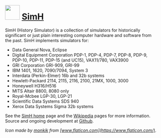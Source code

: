 # <img src="https://cdn.jsdelivr.net/gh/pgalbraith/chocolatey-packages@f4a7c156ac8a937b84a77a9a68b3680127959d31/icons/simh.png" width="48" height="48"/> [SimH](https://chocolatey.org/packages/simh)

SimH (History Simulator) is a collection of simulators for historically significant or just plain interesting computer hardware and software from the past.  SimH implements simulators for:

* Data General Nova, Eclipse
* Digital Equipment Corporation PDP-1, PDP-4, PDP-7, PDP-8, PDP-9, PDP-10, PDP-11, PDP-15 (and UC15), VAX11/780, VAX3900
* GRI Corporation GRI-909, GRI-99
* IBM 1401, 1620, 7090/7094, System 3
* Interdata (Perkin-Elmer) 16b and 32b systems
* Hewlett-Packard 2114, 2115, 2116, 2100, 21MX, 1000, 3000
* Honeywell H316/H516
* MITS Altair 8800, 8080 only
* Royal-Mcbee LGP-30, LGP-21
* Scientific Data Systems SDS 940
* Xerox Data Systems Sigma 32b systems

See the [SimH home](http://simh.trailing-edge.com) page and the [Wikipedia](https://en.wikipedia.org/wiki/SIMH) pages for more information.  Source and ongoing development at [Github](https://github.com/simh/simh).

_Icon made by [monkik](https://www.flaticon.com/authors/monkik) from [www.flaticon.com](https://www.flaticon.com/)._
